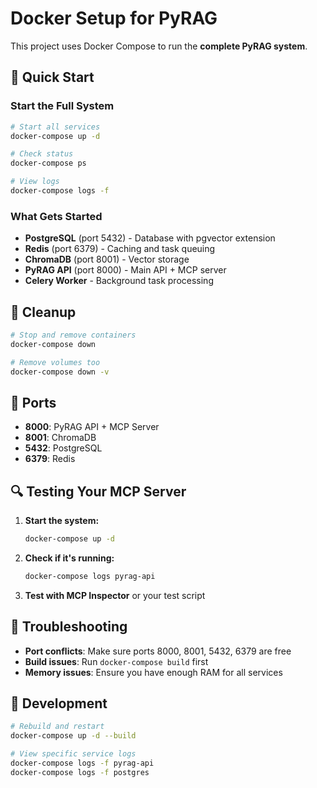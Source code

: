 # Docker Setup for PyRAG

This project uses Docker Compose to run the **complete PyRAG system**.

## 🚀 **Quick Start**

### **Start the Full System**
```bash
# Start all services
docker-compose up -d

# Check status
docker-compose ps

# View logs
docker-compose logs -f
```

### **What Gets Started**
- **PostgreSQL** (port 5432) - Database with pgvector extension
- **Redis** (port 6379) - Caching and task queuing
- **ChromaDB** (port 8001) - Vector storage
- **PyRAG API** (port 8000) - Main API + MCP server
- **Celery Worker** - Background task processing

## 🧹 **Cleanup**
```bash
# Stop and remove containers
docker-compose down

# Remove volumes too
docker-compose down -v
```

## 📍 **Ports**
- **8000**: PyRAG API + MCP Server
- **8001**: ChromaDB
- **5432**: PostgreSQL
- **6379**: Redis

## 🔍 **Testing Your MCP Server**

1. **Start the system:**
   ```bash
   docker-compose up -d
   ```

2. **Check if it's running:**
   ```bash
   docker-compose logs pyrag-api
   ```

3. **Test with MCP Inspector** or your test script

## 🐛 **Troubleshooting**

- **Port conflicts**: Make sure ports 8000, 8001, 5432, 6379 are free
- **Build issues**: Run `docker-compose build` first
- **Memory issues**: Ensure you have enough RAM for all services

## 🔧 **Development**

```bash
# Rebuild and restart
docker-compose up -d --build

# View specific service logs
docker-compose logs -f pyrag-api
docker-compose logs -f postgres
```
